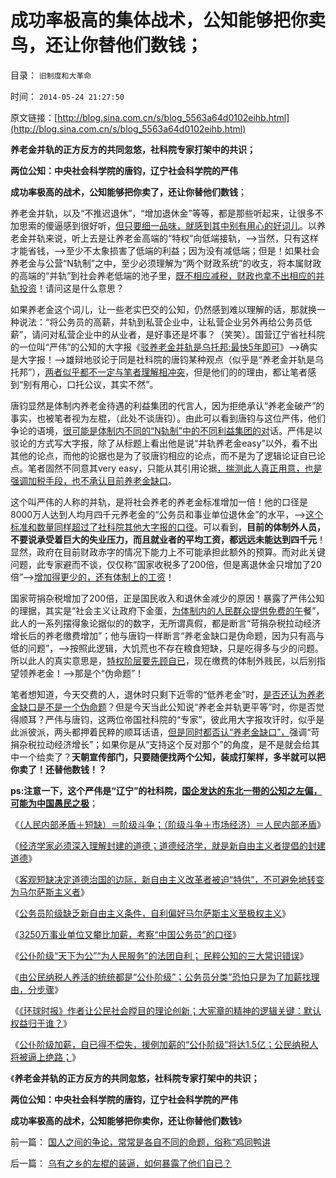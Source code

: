 # 成功率极高的集体战术，公知能够把你卖鸟，还让你替他们数钱；

目录： `旧制度和大革命` 

时间： `2014-05-24 21:27:50` 

原文链接：[http://blog.sina.com.cn/s/blog_5563a64d0102eihb.html](http://blog.sina.com.cn/s/blog_5563a64d0102eihb.html)

**养老金并轨的正方反方的共同忽悠，社科院专家打架中的共识；**

**两位公知：中央社会科学院的唐钧，辽宁社会科学院的严伟**

**成功率极高的战术，公知能够把你卖了，还让你替他们数钱**；

养老金并轨，以及“不推迟退休”，“增加退休金”等等，都是那些听起来，让很多不加思索的傻逼感到很好听，[但只要细一品味，就感到其中别有用心的好词儿](../../../2013/11/8/奴隶制定律，奴隶制与市场经济的互逆.md)。以养老金并轨来说，听上去是让养老金高端的“特权”向低端接轨，——>当然，只有这样才能省钱，——>至少不太象损害了低端的利益；因为没有减低端；但是！如果社会养老金与公营“N轨制”之中，至少必须理解为“两个财政系统”的收支，将本属财政的高端的“并轨”到社会养老低端的池子里，[既不相应减税，财政也拿不出相应的并轨投资](../../../2013/11/20/三中全会“日本模式”的改革意向,双轨制之“永远不死”的充要条件.md)！请问这是什么意思？

如果养老金这个词儿，让一些老实巴交的公知，仍然感到难以理解的话，那就换一种说法：“将公务员的高薪，并轨到私营企业中，让私营企业另外再给公务员低薪”，请问对私营企业中的从业者，是好事还是坏事？（笑笑）。国营辽宁省社科院的一位叫“严伟”的公知的大字报《[驳养老金并轨是乌托邦:最快5年即可](http://finance.sina.com.cn/china/20140520/045119159413.shtml)》——>确实是大字报！——>雄辩地驳论于同是社科院的唐钧某种观点（似乎是“养老金并轨是乌托邦”），[两者似乎都不一定与笔者理解相冲突](../../../2013/11/23/社保被改革的唯一原因，只因为破产，及奥巴马的民粹新政.md)，但是他们的的理由，都让笔者感到“别有用心，口托公议，其实不然”。

唐钧显然是体制内养老金待遇的利益集团的代言人，因为拒绝承认“养老金破产”的事实，也被笔者视为左棍，（此处不谈唐钧）。由此可以看到唐钧与这位严伟，他们争论的语境，[很可能是体制内不同的“N轨制”中的不同利益集团的对](../../../2013/11/14/改革十年多来寸步难行，因为民粹公知们贼喊捉贼.md)话。严伟是以驳论的方式写大字报，除了从标题上看出他是说“并轨养老金easy”以外，看不出其他的论点，而他的论据也是为了驳唐钧相应的论点，而不是为了逻辑论证自已论点。笔者固然不同意其very
easy，只能从其引用论据[，揣测此人真正用意，也是强调加税手段，也不承认目前养老金缺口](../../../2013/11/6/养老和医保双轨制的剖析：反不掉，也不必反；.md)。

这个叫严伟的人称的并轨，是将社会养老的养老金标准增加一倍！他的口径是8000万人达到人均月四千元养老金的“公务员和事业单位退休金”的水平，——>[这个标准和数量同样超过了社科院其他大字报的口径](../../../2014/5/21/援例加薪的“公仆阶级”将达1.5亿.md)。可以看到，**目前的体制外人员，不要说承受着巨大的失业压力，而且就业者的平均工资，都远远未能达到四千元**！显然，政府在目前财政赤字的情况下能力上不可能承担此额外的预算。而对此关键问题，此专家避而不谈，仅仅称“国家收税多了200倍，但是离退休金只增加了20倍”——>[增加得更少的，还有体制上的工资](../../../2014/5/19/由公民纳税人养活都是“公仆阶级”，“公务员分类”是那门子改革？.md)！

国家苛捐杂税增加了200倍，正是国民收入和退休金减少的原因！暴露了严伟公知的理据，其实是“社会主义让政府下金蛋，[为体制内的人民群众提供免费的午](../../../2014/1/19/“高调宣传增加离退休金”是为“低调给公务员加薪”打掩护.md)餐”，此人的一系列摆得象论据似的的数字，无所谓真假，都是断言“苛捐杂税拉动经济增长后的养老缴费增加”；他与唐钧一样断言“养老金缺口是伪命题，因为只有高与低的问题”，——>按照此逻辑，大饥荒也不存在粮食短缺，只是吃得多与少的问题。所以此人的真实意思是，[特权阶层要先顾自已](../../../2013/11/11/监管悖论：同级行政权力，不可能取消自已的“有利政策”.md)，现在缴费的体制外贱民，以后别指望领养老金！——>那是个“伪命题”！

笔者想知道，今天交费的人，退休时只剩下近零的“低养老金”时，[是否还认为养老金缺口是不是一个伪命题](../../../2013/11/4/明确社会养老金破产后几种折腾的“解决方案”.md)？但是今天当此公知说“养老金并轨更平等”时，你是否觉得顺耳？严伟与唐钧，这两位帝国社科院的“专家”，彼此用大字报攻讦时，似乎是此派彼派，两头都押着民粹的顺耳话语，[但是同时都否认“养老金缺口”，](../../../2013/2/26/养老保险“现收现支”，现在缴费的，退休时等死吧.md)强调“苛捐杂税拉动经济增长”；如果你是从“支持这个反对那个”的角度，是不是就会给其中一个给卖了？**天朝宣传部门，只要随便找两个公知，装成打架样，多半就可以把你卖了！还替他数钱！？**

**ps:注意一下，这个严伟是“辽宁”的社科院，[国企发达的东北一带的公知之左偏，可能为中国愚民之极](http://darthvad.blog.sohu.com/130083897.html)**；

《[（人民内部矛盾＋短缺）＝阶级斗争；（阶级斗争＋市场经济）＝人民内部矛盾](../../../2014/4/9/阶级斗争和“人民内部矛盾”互相转化的经济条件.md)》

《[经济学家必须深入理解封建的道德；道德经济学，就是新自由主义者提倡的封建道德](../../../2014/4/19/经济学家必须深入理解封建的道德.md)》

《[客观短缺决定道德治国的边际，新自由主义改革者被迫“特供”，不可避免地转变为马尔萨斯主义者](../../../2014/4/29/客观短缺决定道德治国的边际，新自由主义“特供”成贵族的不得已.md)》

《[公务员阶级缺乏新自由主义条件，自利偏好马尔萨斯主义至极权主义](../../../2014/5/16/公务员阶级自利宣传为自已加薪是合法的集体腐败.md)》

《[3250万事业单位又攀比加薪，考察“中国公务员”的口径](../../../2014/5/17/3250万事业单位又攀比加薪，考察“中国公务员”的口径.md)》

《[公仆阶级“天下为公”“为人民服务”的法团自利；
民粹公知的三大常识错误](../../../2014/5/18/公德的适用对象和条件，民粹公知的三大常识错误.md)》

《[由公民纳税人养活的统统都是“公仆阶级”；公务员分类”恐怕只是为了加薪找理由，分步骤](../../../2014/5/19/由公民纳税人养活都是“公仆阶级”，“公务员分类”是那门子改革？.md)》

《[《环球时报》作者让公民社会瞠目的理论创新；大宪章的精神的逻辑关键：默认权益归于谁？](../../../2014/5/20/《环球时报》作者让公民社会瞠目的理论创新；.md)》

《[公仆阶级加薪，自已得不偿失，援例加薪的“公仆阶级”将达1.5亿；公民纳税人将被逼上绝路；](../../../2014/5/21/援例加薪的“公仆阶级”将达1.5亿.md)》

《**养老金并轨的正方反方的共同忽悠，社科院专家打架中的共识；**

**两位公知：中央社会科学院的唐钧，辽宁社会科学院的严伟**

**成功率极高的战术，公知能够把你卖你，还让你替他们数钱**》

前一篇： [国人之间的争论，常常是各自不同的命题，俗称“鸡同鸭讲](../../../2014/5/26/国人之间的争论，常常是各自不同的命题，俗称“鸡同鸭讲.md)

后一篇： [乌有之乡的左棍的装逼，如何暴露了他们自已？](../../../2014/5/24/乌有之乡的左棍的装逼，如何暴露了他们自已？.md)

